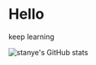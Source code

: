# Hello

keep learning

![stanye's GitHub stats](https://github-readme-stats.vercel.app/api?username=stanye&show_icons=true)
